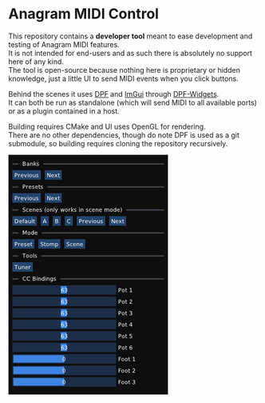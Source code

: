 # Anagram MIDI Control

This repository contains a **developer tool** meant to ease development and testing of Anagram MIDI features.  
It is not intended for end-users and as such there is absolutely no support here of any kind.  
The tool is open-source because nothing here is proprietary or hidden knowledge, just a little UI to send MIDI events when you click buttons.

Behind the scenes it uses [DPF](https://github.com/DISTRHO/DPF/) and [ImGui](https://github.com/ocornut/imgui/) through [DPF-Widgets](https://github.com/DISTRHO/DPF-Widgets/).  
It can both be run as standalone (which will send MIDI to all available ports) or as a plugin contained in a host.

Building requires CMake and UI uses OpenGL for rendering.  
There are no other dependencies, though do note DPF is used as a git submodule, so building requires cloning the repository recursively.

![Screenshot](Screenshot.png "Screenshot")
